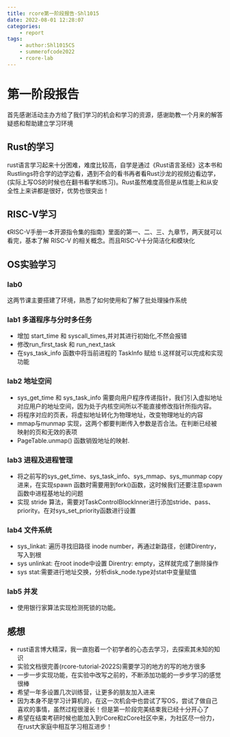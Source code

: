 ```yaml
---
title: rcore第一阶段报告-Shl1015
date: 2022-08-01 12:28:07
categories:
    - report
tags:
    - author:Shl1015CS
    - summerofcode2022
    - rcore-lab
---
```


# 第一阶段报告

首先感谢活动主办方给了我们学习的机会和学习的资源，感谢助教一个月来的解答疑惑和帮助建立学习环境

<!-- more -->

## Rust的学习

rust语言学习起来十分困难，难度比较高，自学是通过《Rust语言圣经》这本书和Rustlings符合学的边学边看，遇到不会的看书再者看Rust沙龙的视频边看边学，(实际上写OS的时候也在翻书看学和练习)。Rust虽然难度高但是从性能上和从安全性上来讲都是很好，优势也很突出！

## RISC-V学习

《RISC-V手册一本开源指令集的指南》里面的第一、二、三、九章节，两天就可以看完，基本了解 RISC-V 的相关概念。而且RISC-V十分简洁化和模块化

## OS实验学习

### lab0

这两节课主要搭建了环境，熟悉了如何使用和了解了批处理操作系统

### lab1 多道程序与分时多任务

- 增加 start_time 和 syscall_times,并对其进行初始化,不然会报错
- 修改run_first_task 和 run_next_task
- 在sys_task_info 函数中将当前进程的 TaskInfo 赋给 ti.这样就可以完成和实现功能

### lab2 地址空间

- sys_get_time 和 sys_task_info 需要向用户程序传递指针，我们引入虚拟地址对应用户的地址空间，因为处于内核空间所以不能直接修改指针所指内容。
- 将程序对应的页表，将虚拟地址转化为物理地址，改变物理地址的内容
- mmap与munmap 实现，这两个都要判断传入参数是否合法。在判断已经被映射的页和无效的表项
-  PageTable.unmap() 函数销毁地址的映射.

### lab3 进程及进程管理

- 将之前写的sys_get_time、sys_task_info、sys_mmap、sys_munmap copy进来，在实现spawn 函数时需要用到fork()函数，这时候我们还要注意spawn 函数中进程基地址的问题
- 实现 stride 算法，需要对TaskControlBlockInner进行添加stride、pass、priority。在对sys_set_priority函数进行设置

### lab4 文件系统

- sys_linkat: 遍历寻找旧路径 inode number，再通过新路径，创建Direntry，写入到根
- sys unlinkat: 在root inode中设置 Direntry: empty，这样就完成了删除操作
- sys stat:需要进行地址交换，分析disk_node.type对stat中变量赋值

### lab5 并发

- 使用银行家算法实现检测死锁的功能。

## 感想

- rust语言博大精深，我一直抱着一个初学者的心态去学习，去探索其未知的知识
- 实验文档很完善(rcore-tutorial-2022S)需要学习的地方的写的地方很多
- 一步一步实现功能，在实验中改写之前的，不断添加功能的一步步学习的感觉很棒
- 希望一年多设置几次训练营，让更多的朋友加入进来
- 因为本身不是学习计算机的，在这一次机会中也尝试了写OS，尝试了做自己喜欢的事情，虽然过程很漫长！但是第一阶段完美结束我已经十分开心了
- 希望在结束考研时候也能加入到rCore和zCore社区中来，为社区尽一份力，在rust大家庭中相互学习相互进步！

